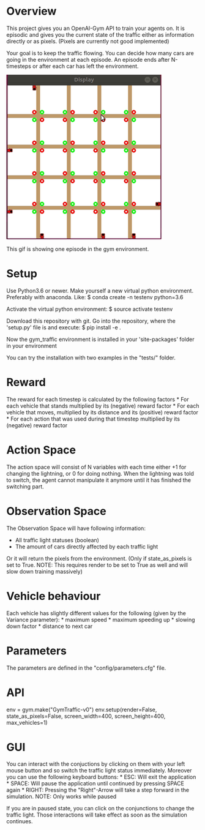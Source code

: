 # Overview

This project gives you an OpenAI-Gym API to train your agents on.
It is episodic and gives you the current state of the traffic either as information directly or as pixels. (Pixels are currently not good implemented)

Your goal is to keep the traffic flowing.
You can decide how many cars are going in the environment at each episode. 
An episode ends after N-timesteps or after each car has left the environment.

![](./media/traffic_gym_example_one_episode.gif)

This gif is showing one episode in the gym environment.


# Setup

Use Python3.6 or newer.
Make yourself a new virtual python environment. Preferably with anaconda.
Like:
	$ conda create -n testenv python=3.6

Activate the virtual python environment:
	$ source activate testenv

Download this repository with git.
Go into the repository, where the 'setup.py' file is and execute:
	$ pip install -e .

Now the gym_traffic environment is installed in your 'site-packages' folder in your environment

You can try the installation with two examples in the "tests/" folder.


# Reward
The reward for each timestep is calculated by the following factors
    * For each vehicle that stands multiplied by its (negative) reward factor
    * For each vehicle that moves, multiplied by its distance and its (positive) reward factor
    * For each action that was used during that timestep multiplied by its (negative) reward factor

# Action Space
The action space will consist of N variables with each time either +1 for changing the lightning, or 0 for doing nothing.
When the lightning was told to switch, the agent cannot manipulate it anymore until it has finished the switching part.

# Observation Space
The Observation Space will have following information:
  * All traffic light statuses (boolean)
  * The amount of cars directly affected by each traffic light
  
Or it will return the pixels from the environment. (Only if state_as_pixels is set to True. NOTE: This requires render to be set to True as well and will slow down training massively)


# Vehicle behaviour
Each vehicle has slightly different values for the following (given by the Variance parameter):
    * maximum speed
    * maximum speeding up
    * slowing down factor
    * distance to next car

# Parameters
The parameters are defined in the "config/parameters.cfg" file.


# API
env = gym.make("GymTraffic-v0")
env.setup(render=False, state_as_pixels=False, screen_width=400, screen_height=400, max_vehicles=1)


# GUI
You can interact with the conjuctions by clicking on them with your left mouse button and so switch the traffic light status immediately.
Moreover you can use the following keyboard buttons:
	* ESC:   Will exit the application
	* SPACE: Will pause the application until continued by pressing SPACE again
	* RIGHT: Pressing the "Right"-Arrow will take a step forward in the simulation.  NOTE: Only works while paused

If you are in paused state, you can click on the conjunctions to change the traffic light. Those interactions will take effect as soon as the simulation continues.

